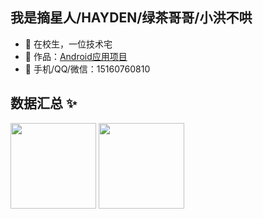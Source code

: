 ## 我是摘星人/HAYDEN/绿茶哥哥/小洪不哄

- 🐧 在校生，一位技术宅
- 🏡 作品：<a href="https://github.com/hongyoudan/HydAndroid" target="_blank">Android应用项目</a>
- 💬 手机/QQ/微信：15160760810

## 数据汇总 ✨

<img align="" height="137px" src="https://github-readme-stats.vercel.app/api?username=hongyoudan&hide_title=true&hide_border=true&show_icons=true&include_all_commits=true&line_height=21&bg_color=0,EC6C6C,FFD479,FFFC79,73FA79&theme=graywhite&locale=cn" />
<img align="" height="137px" src="https://github-readme-stats.vercel.app/api/top-langs/?username=hongyoudan&hide_title=true&hide_border=true&layout=compact&bg_color=0,73FA79,73FDFF,D783FF&theme=graywhite&locale=cn" />
